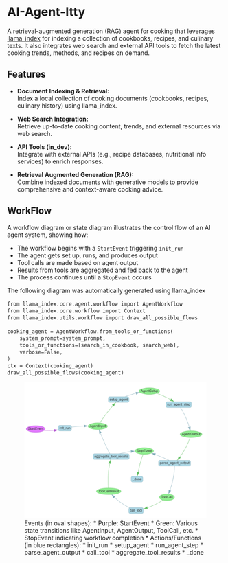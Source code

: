 # AI-Agent-Itty
A retrieval-augmented generation (RAG) agent for cooking that leverages [llama_index](https://github.com/jerryjliu/llama_index) for indexing a collection of cookbooks, recipes, and culinary texts. It also integrates web search and external API tools to fetch the latest cooking trends, methods, and recipes on demand.

## Features

- **Document Indexing & Retrieval:**  
  Index a local collection of cooking documents (cookbooks, recipes, culinary history) using llama_index.
  
- **Web Search Integration:**  
  Retrieve up-to-date cooking content, trends, and external resources via web search.

- **API Tools (in_dev):**  
  Integrate with external APIs (e.g., recipe databases, nutritional info services) to enrich responses.

- **Retrieval Augmented Generation (RAG):**  
  Combine indexed documents with generative models to provide comprehensive and context-aware cooking advice.

## WorkFlow

A workflow diagram or state diagram illustrates the control flow of an AI agent system, showing how:

- The workflow begins with a `StartEvent` triggering `init_run`
- The agent gets set up, runs, and produces output
- Tool calls are made based on agent output
- Results from tools are aggregated and fed back to the agent
- The process continues until a `StopEvent` occurs

The following diagram was automatically generated using llama_index
```
from llama_index.core.agent.workflow import AgentWorkflow
from llama_index.core.workflow import Context
from llama_index.utils.workflow import draw_all_possible_flows

cooking_agent = AgentWorkflow.from_tools_or_functions(
    system_prompt=system_prompt,
    tools_or_functions=[search_in_cookbook, search_web],
    verbose=False,
)
ctx = Context(cooking_agent)
draw_all_possible_flows(cooking_agent)
```

<figure>
  <img src="cooking_agent_workflow.png" alt="Workflow" width="500" />
  <figcaption>Events (in oval shapes):
     * Purple: StartEvent
     * Green: Various state transitions like AgentInput, AgentOutput, ToolCall, etc.
     * StopEvent indicating workflow completion
  * Actions/Functions (in blue rectangles):
     * init_run
     * setup_agent
     * run_agent_step
     * parse_agent_output
     * call_tool
     * aggregate_tool_results
     * _done</figcaption>
</figure>

